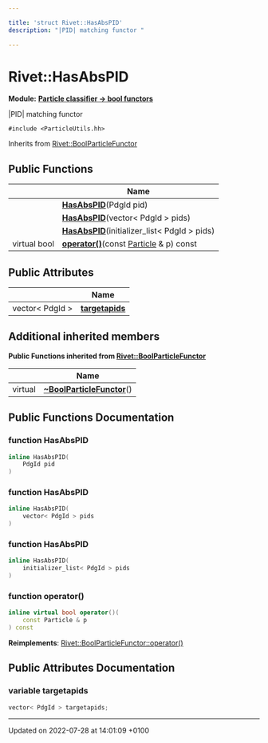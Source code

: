 ```yaml
---

title: 'struct Rivet::HasAbsPID'
description: "|PID| matching functor "

---
```


# Rivet::HasAbsPID

**Module:** **[Particle classifier -> bool functors](http://example.org/modules/group__particleutils__p2bool/)**



|PID| matching functor 


`#include <ParticleUtils.hh>`

Inherits from [Rivet::BoolParticleFunctor](http://example.org/classes/structrivet_1_1boolparticlefunctor/)

## Public Functions

|                | Name           |
| -------------- | -------------- |
| | **[HasAbsPID](http://example.org/classes/structrivet_1_1hasabspid/#function-hasabspid)**(PdgId pid) |
| | **[HasAbsPID](http://example.org/classes/structrivet_1_1hasabspid/#function-hasabspid)**(vector< PdgId > pids) |
| | **[HasAbsPID](http://example.org/classes/structrivet_1_1hasabspid/#function-hasabspid)**(initializer_list< PdgId > pids) |
| virtual bool | **[operator()](http://example.org/classes/structrivet_1_1hasabspid/#function-operator())**(const <a href="http://example.org/classes/classrivet_1_1particle/">Particle</a> & p) const |

## Public Attributes

|                | Name           |
| -------------- | -------------- |
| vector< PdgId > | **[targetapids](http://example.org/classes/structrivet_1_1hasabspid/#variable-targetapids)**  |

## Additional inherited members

**Public Functions inherited from [Rivet::BoolParticleFunctor](http://example.org/classes/structrivet_1_1boolparticlefunctor/)**

|                | Name           |
| -------------- | -------------- |
| virtual | **[~BoolParticleFunctor](http://example.org/classes/structrivet_1_1boolparticlefunctor/#function-~boolparticlefunctor)**() |


## Public Functions Documentation

### function HasAbsPID

```cpp
inline HasAbsPID(
    PdgId pid
)
```


### function HasAbsPID

```cpp
inline HasAbsPID(
    vector< PdgId > pids
)
```


### function HasAbsPID

```cpp
inline HasAbsPID(
    initializer_list< PdgId > pids
)
```


### function operator()

```cpp
inline virtual bool operator()(
    const Particle & p
) const
```


**Reimplements**: [Rivet::BoolParticleFunctor::operator()](http://example.org/classes/structrivet_1_1boolparticlefunctor/#function-operator())


## Public Attributes Documentation

### variable targetapids

```cpp
vector< PdgId > targetapids;
```


-------------------------------

Updated on 2022-07-28 at 14:01:09 +0100
